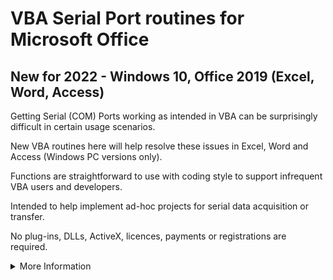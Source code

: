 # VBA Serial Port routines for Microsoft Office
## New for 2022 - Windows 10, Office 2019 (Excel, Word, Access)

Getting Serial (COM) Ports working as intended in VBA can be surprisingly difficult in certain usage scenarios. 

New VBA routines here will help resolve these issues in Excel, Word and Access (Windows PC versions only).

Functions are straightforward to use with coding style to support infrequent VBA users and developers.

Intended to help implement ad-hoc projects for serial data acquisition or transfer.

No plug-ins, DLLs, ActiveX, licences, payments or registrations are required.  

<details><summary>More Information</summary>
<p>
   
<details><summary>VBA Issues</summary>
<p>

The in-built VBA functions for COM Port data can suffer from the following issues :- 
   
1. Setting port parameters with the VBA open command may not work in some Windows versions e.g.

   `Open "COM1:9600,N,8,1" For Read Access As #1`       \
     _(command line workaround known, settings can revert after reboot)_

2. Attempting to read data when there is none waiting will cause VBA to hang with a 'not responding' message.  
  
   `Get #1, , Read_Data_Byte`  
   
   The new functions address both of these issues, and also where data transfers take longer than the 5-6 second VBA timeout.
   
</p>
</details>   

<details><summary>Background</summary>  
<p>

The legacy of serial comms means that many online solution searches are now time-expired with links to defunct web sites etc.    

New functions here are therefore a fresh start for 2022 and are based largely on Microsoft's Win32 API calls and documentation. 

Developed on Windows 10 (64-Bit) with a local Microsoft Office 2019 Professional (32-Bit VBA7) installation.  

Tested on Office 2016 Professional (64-bit VBA7) and Office 2019 Professional (32-Bit VBA7)    

</p>
</details>

<details><summary>Debugging</summary>
<p>

* Debugging can be set on/off per port with results shown in the VBA immediate window. 

* Extensive debug functionality makes several modules quite verbose. 

* A far more compact version without debug is available in the No-Debug folder. 

</p>
</details>   


<details><summary>COM Ports</summary>
<p>

Multiple com ports are supported, including physical hardware ports and synthetic virtual software ports. 

All read and write functions are synchronous, in part because not all serial port types support overlapped operation.

Performance on a modern PC is good, with software timing delays required to allow the relatively slow serial com ports to catch up. 

Reading, Writing and Waiting are 'timesliced' to ensure that VBA remains responsive during any extended data transfers or waiting times. 

</p>
</details>

<details><summary>Optional steps for Excel only</summary>
<p>

- Remove comment mark before `Option Private Module` to prevent function names appearing in cell formula drop-down lists. 
- Remove comment mark before `Application.Volatile` where indicated to refresh results when functions are used in cells and the worksheet is recalculated (e.g. with F9 key).

</p>
</details>
   
<details><summary>Function List</summary>
<p>   

[Port Control](Functions/Function_List_Control.md)
   
[Port Read/Write/Check Data](Functions/Function_List_Data.md)
   
[Port Signalling Functions](Functions/Function_List_Signalling.md)

[Show Functions](Functions/Function_List_Show.md)

Private functions are not intended to be called directly by users.
  
</p>
</details>   
   
 </p>
</details>   
